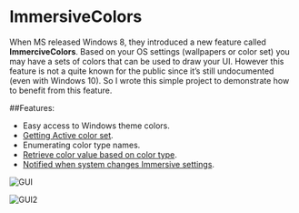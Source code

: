 # ImmersiveColors
When MS released Windows 8, they introduced a new feature called **ImmerciveColors**. Based on your OS settings (wallpapers or color set) you may have a sets of colors that can be used to draw your UI. However this feature is not a quite known for the public since it’s still undocumented (even with Windows 10). So I wrote this simple project to demonstrate how to benefit from this feature.

##Features:
-	Easy access to Windows theme colors.
-	[Getting Active color set](https://github.com/MahdiSafsafi/ImmersiveColors/wiki#getting-active-color-set).
-	Enumerating color type names.
-	[Retrieve color value based on color type](https://github.com/MahdiSafsafi/ImmersiveColors/wiki#accessing-immersive-colors).
-	[Notified when system changes Immersive settings](https://github.com/MahdiSafsafi/ImmersiveColors/wiki#get-notified-when-user-changes-immersive-colors-settings).


![GUI](https://github.com/MahdiSafsafi/ImmersiveColors/blob/master/ScreenShot/GUI.PNG)

![GUI2](https://github.com/MahdiSafsafi/ImmersiveColors/blob/master/ScreenShot/GUI2.png)
